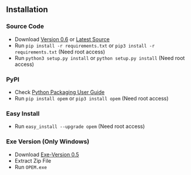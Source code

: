## Installation		

### Source Code
- Download [Version 0.6](https://github.com/ecsim/opem/archive/v0.6.zip) or [Latest Source ](https://github.com/ecsim/opem/archive/master.zip)
- Run `pip install -r requirements.txt` or `pip3 install -r requirements.txt` (Need root access)
- Run `python3 setup.py install` or `python setup.py install` (Need root access)				

### PyPI


- Check [Python Packaging User Guide](https://packaging.python.org/installing/)     
- Run `pip install opem` or `pip3 install opem` (Need root access)

### Easy Install

- Run `easy_install --upgrade opem` (Need root access)


### Exe Version (Only Windows)
- Download [Exe-Version 0.5](https://www.dropbox.com/s/s2j2ok3ha2t2omr/OPEM%28v0.5%29.zip?dl=0)
- Extract Zip File
- Run `OPEM.exe`